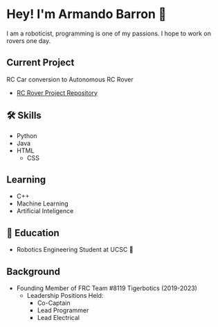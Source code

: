 # Hey! I'm Armando Barron 👋
I am a roboticist, programming is one of my passions. I hope to work on rovers one day.

## Current Project
RC Car conversion to Autonomous RC Rover
- [RC Rover Project Repository](https://github.com/Mando8119/RC-Rover-Project)

## 🛠 Skills
- Python
- Java
- HTML
    - CSS

## Learning
- C++
- Machine Learning
- Artificial Inteligence

## 📖 Education
- Robotics Engineering Student at UCSC 🤖

## Background
- Founding Member of FRC Team #8119 Tigerbotics (2019-2023)
    - Leadership Positions Held:
        - Co-Captain
        - Lead Programmer
        - Lead Electrical